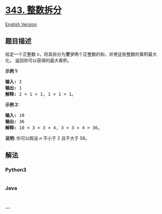 # [343. 整数拆分](https://leetcode-cn.com/problems/integer-break)

[English Version](/solution/0300-0399/0343.Integer%20Break/README_EN.md)

## 题目描述

<!-- 这里写题目描述 -->

<p>给定一个正整数&nbsp;<em>n</em>，将其拆分为<strong>至少</strong>两个正整数的和，并使这些整数的乘积最大化。 返回你可以获得的最大乘积。</p>

<p><strong>示例 1:</strong></p>

<pre><strong>输入: </strong>2
<strong>输出: </strong>1
<strong>解释: </strong>2 = 1 + 1, 1 &times; 1 = 1。</pre>

<p><strong>示例&nbsp;2:</strong></p>

<pre><strong>输入: </strong>10
<strong>输出: </strong>36
<strong>解释: </strong>10 = 3 + 3 + 4, 3 &times;&nbsp;3 &times;&nbsp;4 = 36。</pre>

<p><strong>说明: </strong>你可以假设&nbsp;<em>n&nbsp;</em>不小于 2 且不大于 58。</p>


## 解法

<!-- 这里可写通用的实现逻辑 -->

<!-- tabs:start -->

### **Python3**

<!-- 这里可写当前语言的特殊实现逻辑 -->

```python

```

### **Java**

<!-- 这里可写当前语言的特殊实现逻辑 -->

```java

```

### **...**

```

```

<!-- tabs:end -->
